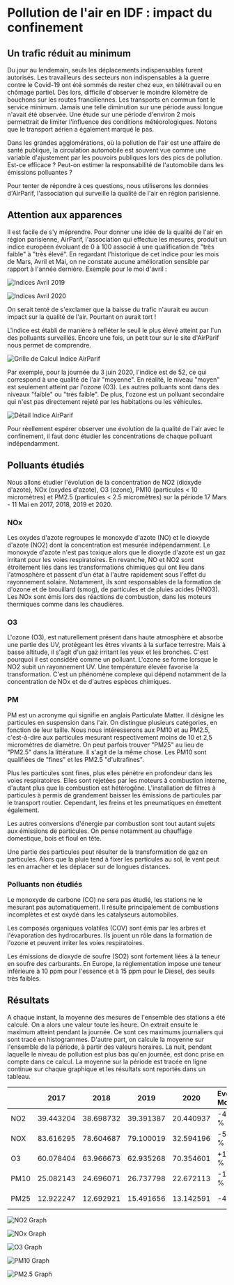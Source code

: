 # Pollution de l'air en IDF : impact du confinement

## Un trafic réduit au minimum

Du jour au lendemain, seuls les déplacements indispensables furent autorisés. 
Les travailleurs des secteurs non indispensables à la guerre contre le Covid-19 ont été sommés de rester chez eux, en télétravail ou en chômage partiel. 
Dès lors, difficile d'observer le moindre kilomètre de bouchons sur les routes franciliennes. 
Les transports en commun font le service minimum. Jamais une telle diminution sur une période aussi longue n'avait été observée. 
Une étude sur une période d'environ 2 mois permettrait de limiter l'influence des conditions météorologiques. 
Notons que le transport aérien a également marqué le pas.

Dans les grandes agglomérations, où la pollution de l'air est une affaire de santé publique, la circulation automobile est souvent vue comme une variable d'ajustement par les pouvoirs publiques lors des pics de pollution. 
Est-ce efficace ? Peut-on estimer la responsabilité de l'automobile dans les émissions polluantes ?

Pour tenter de répondre à ces questions, nous utiliserons les données d'AirParif, l'association qui surveille la qualité de l'air en région parisienne.

## Attention aux apparences

Il est facile de s'y méprendre. Pour donner une idée de la qualité de l'air en région parisienne, AirParif, l'association qui effectue les mesures, produit un indice européen évoluant de 0 à 100 associé à une qualification de "très faible" à "très élevé". 
En regardant l'historique de cet indice pour les mois de Mars, Avril et Mai, on ne constate aucune amélioration sensible par rapport à l'année dernière. 
Exemple pour le moi d'avril :

![Indices Avril 2019](imgs_article/indice_avril_2019.png)

![Indices Avril 2020](imgs_article/indice_avril_2020.png)

On serait tenté de s'exclamer que la baisse du trafic n'aurait eu aucun impact sur la qualité de l'air. Pourtant on aurait tort !

L'indice est établi de manière à refléter le seuil le plus élevé atteint par l'un des polluants surveillés. Encore une fois, un petit tour sur le site d'AirParif nous permet de comprendre.

![Grille de Calcul Indice AirParif](imgs_article/grille_de_calcul_indice_airparif.png)

Par exemple, pour la journée du 3 juin 2020, l'indice est de 52, ce qui correspond à une qualité de l'air "moyenne". En réalité, le niveau "moyen" est seulement atteint par l'ozone (O3). Les autres polluants sont dans des niveaux "faible" ou "très faible". De plus, l'ozone est un polluant secondaire qui n'est pas directement rejeté par les habitations ou les véhicules.

![Détail Indice AirParif](imgs_article/détail_indice_airparif.png)

Pour réellement espérer observer une évolution de la qualité de l'air avec le confinement, il faut donc étudier les concentrations de chaque polluant indépendamment.

## Polluants étudiés

Nous allons étudier l'évolution de la concentration de NO2 (dioxyde d'azote), NOx (oxydes d'azote), O3 (ozone), PM10 (particules < 10 micromètres) et PM2.5 (particules < 2.5 micromètres) sur la période 17 Mars - 11 Mai en 2017, 2018, 2019 et 2020.

### NOx

Les oxydes d'azote regroupes le monoxyde d'azote (NO) et le dioxyde d'azote (NO2) dont la concentration est mesurée indépendamment. Le monoxyde d'azote n'est pas toxique alors que le dioxyde d'azote est un gaz irritant pour les voies respiratoires. En revanche, NO et NO2 sont étroitement liés dans les transformations chimiques qui ont lieu dans l'atmosphère et passent d'un état à l'autre rapidement sous l'effet du rayonnement solaire. Notamment, ils sont responsables de la formation de d'ozone et de brouillard (smog), de particules et de pluies acides (HNO3). Les NOx sont émis lors des réactions de combustion, dans les moteurs thermiques comme dans les chaudières.

### O3

L'ozone (O3), est naturellement présent dans haute atmosphère et absorbe une partie des UV, protégeant les êtres vivants à la surface terrestre. Mais à basse altitude, il s'agit d'un gaz irritant les yeux et les bronches. C'est pourquoi il est considéré comme un polluant. L'ozone se forme lorsque le NO2 subit un rayonnement UV. Une température élevée favorise la transformation. C'est un phénomène complexe qui dépend notamment de la concentration de NOx et de d'autres espèces chimiques.

### PM

PM est un acronyme qui signifie en anglais Particulate Matter. Il désigne les particules en suspension dans l'air. On distingue plusieurs catégories, en fonction de leur taille. Nous nous intéresserons aux PM10 et au PM2.5, c'est-à-dire aux particules mesurant respectivement moins de 10 et 2,5 micromètres de diamètre. On peut parfois trouver "PM25" au lieu de "PM2.5" dans la littérature. Il s'agit de la même chose. Les PM10 sont qualifiées de "fines" et les PM2.5 "d'ultrafines".

Plus les particules sont fines, plus elles pénètre en profondeur dans les voies respiratoires. Elles sont rejetées par les moteurs à combustion interne, d'autant plus que la combustion est hétérogène. L'installation de filtres à particules à permis de grandement baisser les émissions de particules par le transport routier. Cependant, les freins et les pneumatiques en émettent également. 

Les autres conversions d'énergie par combustion sont tout autant sujets aux émissions de particules. On pense notamment au chauffage domestique, bois et fioul en tête.

Une partie des particules peut résulter de la transformation de gaz en particules. Alors que la pluie tend à fixer les particules au sol, le vent peut les en arracher et les déplacer sur de longues distances.

### Polluants non étudiés

Le monoxyde de carbone (CO) ne sera pas étudié, les stations ne le mesurant pas automatiquement. Il résulte principalement de combustions incomplètes et est oxydé dans les catalyseurs automobiles.

Les composés organiques volatiles (COV) sont émis par les arbres et l'évaporation des hydrocarbures. Ils jouent un rôle dans la formation de l'ozone et peuvent irriter les voies respiratoires.

Les émissions de dioxyde de soufre (SO2) sont fortement liées à la teneur en soufre des carburants. En Europe, la réglementation impose une teneur inférieure à 10 ppm pour l'essence et à 15 ppm pour le Diesel, des seuils très faibles.

## Résultats

A chaque instant, la moyenne des mesures de l'ensemble des stations a été calculé. On a alors une valeur toute les heure. On extrait ensuite le maximum atteint pendant la journée. Ce sont ces maximums journaliers qui sont tracé en histogrammes. D'autre part, on calcule la moyenne sur l'ensemble de la période, à partir des valeurs horaires. La nuit, pendant laquelle le niveau de pollution est plus bas qu'en journée, est donc prise en compte dans ce calcul. La moyenne sur la période est tracée en ligne continue sur chaque graphique et les résultats sont reportés dans un tableau.

| 	| 2017 | 2018 |	2019 | 2020 | Evolution Moyenne | Evolution 2019 |
|---|---|---|---|---|---|---| 
| NO2 |	39.443204 |	38.698732 |	39.391387 |	20.440937 | -47.83 % | -48.11 % |
| NOX |	83.616295 |	78.604687 |	79.100019 |	32.594196 | -59.48 % | -58.79 % |
| O3 |	60.078404 |	63.966673 |	62.935268 |	70.354601 | +12.88 % | +11.79 % |
| PM10 |	25.082143 |	24.696071 |	26.737798 |	22.672113 | -11.11 % | -15.21 % |
| PM25 |	12.922247 |	12.692921 |	15.491656 |	13.142591 | -4.08 % | -15.16 % |


![NO2 Graph](graph_results/NO2.png)

![NOx Graph](graph_results/NOX.png)

![O3 Graph](graph_results/O3.png)

![PM10 Graph](graph_results/PM10.png)

![PM2.5 Graph](graph_results/PM25.png)

